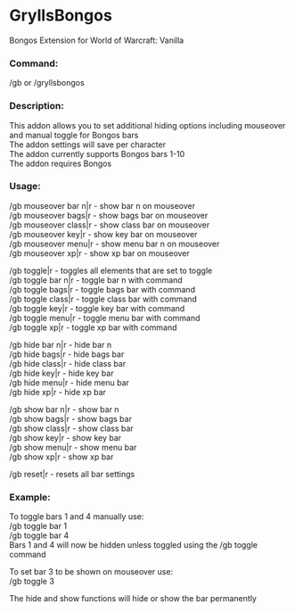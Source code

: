 # GryllsBongos
Bongos Extension for World of Warcraft: Vanilla 

### Command:<br>
/gb or /gryllsbongos

### Description:<br>
This addon allows you to set additional hiding options including mouseover and manual toggle for Bongos bars<br>
The addon settings will save per character<br>
The addon currently supports Bongos bars 1-10<br>
The addon requires Bongos<br>

### Usage:<br>
/gb mouseover bar n|r - show bar n on mouseover<br>
/gb mouseover bags|r - show bags bar on mouseover<br>
/gb mouseover class|r - show class bar on mouseover<br>
/gb mouseover key|r - show key bar on mouseover<br>
/gb mouseover menu|r - show menu bar n on mouseover<br>
/gb mouseover xp|r - show xp bar on mouseover<br>

/gb toggle|r - toggles all elements that are set to toggle<br>
/gb toggle bar n|r - toggle bar n with command<br>
/gb toggle bags|r - toggle bags bar with command<br>
/gb toggle class|r - toggle class bar with command<br>
/gb toggle key|r - toggle key bar with command<br>
/gb toggle menu|r - toggle menu bar with command<br>
/gb toggle xp|r - toggle xp bar with command<br>

/gb hide bar n|r - hide bar n<br>
/gb hide bags|r - hide bags bar<br>
/gb hide class|r - hide class bar<br>
/gb hide key|r - hide key bar<br>
/gb hide menu|r - hide menu bar<br>
/gb hide xp|r - hide xp bar<br>

/gb show bar n|r - show bar n<br>
/gb show bags|r - show bags bar<br>
/gb show class|r - show class bar<br>
/gb show key|r - show key bar<br>
/gb show menu|r - show menu bar<br>
/gb show xp|r - show xp bar<br>

/gb reset|r - resets all bar settings<br>



### Example:<br>
To toggle bars 1 and 4 manually use:<br>
/gb toggle bar 1<br>
/gb toggle bar 4<br>
Bars 1 and 4 will now be hidden unless toggled using the /gb toggle command

To set bar 3 to be shown on mouseover use:<br>
/gb toggle 3

The hide and show functions will hide or show the bar permanently
